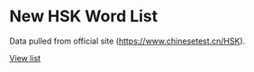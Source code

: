 # New HSK Word List

Data pulled from official site (https://www.chinesetest.cn/HSK).

[View list](./hsk-word-list.tsv)
